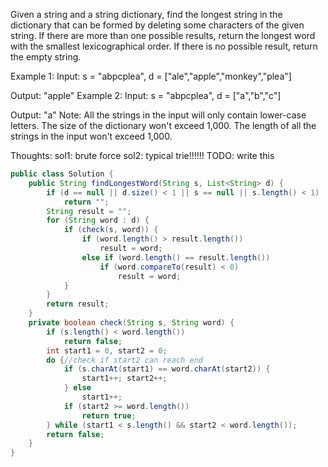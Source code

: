 Given a string and a string dictionary, find the longest string in the dictionary that can be formed by deleting some characters of the given string. If there are more than one possible results, return the longest word with the smallest lexicographical order. If there is no possible result, return the empty string.

Example 1:
Input:
s = "abpcplea", d = ["ale","apple","monkey","plea"]

Output: 
"apple"
Example 2:
Input:
s = "abpcplea", d = ["a","b","c"]

Output: 
"a"
Note:
All the strings in the input will only contain lower-case letters.
The size of the dictionary won't exceed 1,000.
The length of all the strings in the input won't exceed 1,000.

Thoughts:
sol1: brute force
sol2: typical trie!!!!!! TODO: write this
```java
public class Solution {
    public String findLongestWord(String s, List<String> d) {
        if (d == null || d.size() < 1 || s == null || s.length() < 1)
            return "";
        String result = "";
        for (String word : d) {
            if (check(s, word)) {
                if (word.length() > result.length())
                    result = word;
                else if (word.length() == result.length())
                    if (word.compareTo(result) < 0)
                        result = word;
            }
        }
        return result;
    }
    private boolean check(String s, String word) {
        if (s.length() < word.length())
            return false;
        int start1 = 0, start2 = 0;
        do {//check if start2 can reach end
            if (s.charAt(start1) == word.charAt(start2)) {
                start1++; start2++;
            } else
                start1++;
            if (start2 >= word.length())
                return true;
        } while (start1 < s.length() && start2 < word.length());
        return false;
    }
}
```

